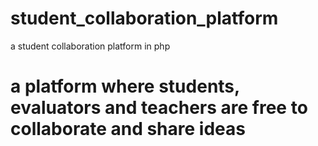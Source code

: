 # student_collaboration_platform
a student collaboration platform in php

# a platform where students, evaluators and teachers are free to collaborate and share ideas